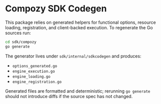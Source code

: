 # Compozy SDK Codegen

This package relies on generated helpers for functional options, resource loading, registration, and client-backed execution. To regenerate the Go sources run:

```bash
cd sdk/compozy
go generate
```

The generator lives under `sdk/internal/sdkcodegen` and produces:

- `options_generated.go`
- `engine_execution.go`
- `engine_loading.go`
- `engine_registration.go`

Generated files are formatted and deterministic; rerunning `go generate` should not introduce diffs if the source spec has not changed.
